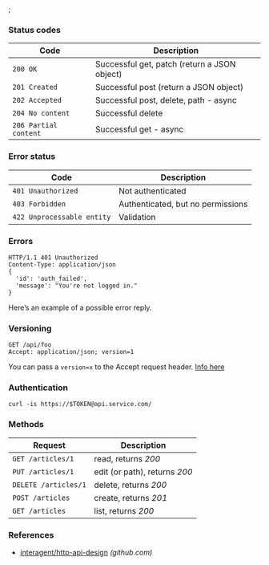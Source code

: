;

### Status codes

<table><thead><tr class="header"><th>Code</th><th>Description</th></tr></thead><tbody><tr class="odd"><td><code>200 OK</code></td><td>Successful get, patch (return a JSON object)</td></tr><tr class="even"><td><code>201 Created</code></td><td>Successful post (return a JSON object)</td></tr><tr class="odd"><td><code>202 Accepted</code></td><td>Successful post, delete, path - async</td></tr><tr class="even"><td><code>204 No content</code></td><td>Successful delete</td></tr><tr class="odd"><td><code>206 Partial content</code></td><td>Successful get - async</td></tr></tbody></table>

### Error status

<table><thead><tr class="header"><th>Code</th><th>Description</th></tr></thead><tbody><tr class="odd"><td><code>401 Unauthorized</code></td><td>Not authenticated</td></tr><tr class="even"><td><code>403 Forbidden</code></td><td>Authenticated, but no permissions</td></tr><tr class="odd"><td><code>422 Unprocessable entity</code></td><td>Validation</td></tr></tbody></table>

### Errors

    HTTP/1.1 401 Unauthorized
    Content-Type: application/json
    {
      'id': 'auth_failed',
      'message': "You're not logged in."
    }

Here’s an example of a possible error reply.

### Versioning

    GET /api/foo
    Accept: application/json; version=1

You can pass a `version=x` to the Accept request header. [Info here](https://github.com/interagent/http-api-design#version-with-accepts-header)

### Authentication

    curl -is https://$TOKEN@api.service.com/

### Methods

<table><thead><tr class="header"><th>Request</th><th>Description</th></tr></thead><tbody><tr class="odd"><td><code>GET /articles/1</code></td><td>read, returns <em>200</em></td></tr><tr class="even"><td><code>PUT /articles/1</code></td><td>edit (or path), returns <em>200</em></td></tr><tr class="odd"><td><code>DELETE /articles/1</code></td><td>delete, returns <em>200</em></td></tr><tr class="even"><td><code>POST /articles</code></td><td>create, returns <em>201</em></td></tr><tr class="odd"><td><code>GET /articles</code></td><td>list, returns <em>200</em></td></tr></tbody></table>

### References

-   [interagent/http-api-design](https://github.com/interagent/http-api-design) *(github.com)*
